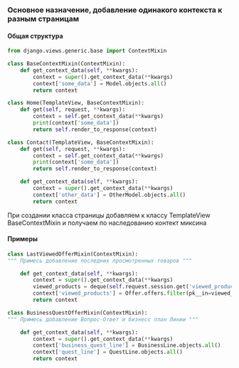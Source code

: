 ### Основное назначение, добавление одинакого контекста к разным страницам

#### Общая структура 

```python
from django.views.generic.base import ContextMixin

class BaseContextMixin(ContextMixin):
	def get_context_data(self, **kwargs):
		context = super().get_context_data(**kwargs)
		context['some_data'] = Model.objects.all()
		return context

class Home(TemplateView, BaseContextMixin):
	def get(self, request, **kwargs):
		context = self.get_context_data(**kwargs)
		print(context['some_data'])
		return self.render_to_response(context)

class Contact(TemplateView, BaseContextMixin):
	def get(self, request, **kwargs):
		context = self.get_context_data(**kwargs)
		print(context['some_data'])
		return self.render_to_response(context)

	def get_context_data(self, **kwargs):
		context = super().get_context_data(**kwargs)
		context['other_data'] = OtherModel.objects.all()
		return context
```


При создании класса страницы добавляем к классу TemplateView BaseContextMixin и получаем по наследованию контект миксина

#### Примеры

```python
class LastViewedOfferMixin(ContextMixin):
""" Примесь добавление последних просмотренных товаров """

	def get_context_data(self, **kwargs):
		context = super().get_context_data(**kwargs)
		viewed_products = deque(self.request.session.get('viewed_products', []), maxlen=8)
		context['viewed_products'] = Offer.offers.filter(pk__in=viewed_products)
		return context
```

```python
class BusinessQuestOfferMixin(ContextMixin):
""" Примесь добавление Вопрос-Ответ и бизнесс план Линии """

	def get_context_data(self, **kwargs):
		context = super().get_context_data(**kwargs)
		context['business_quest_line'] = BusinessLine.objects.all()
		context['quest_line'] = QuestLine.objects.all()
		return context
```